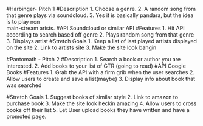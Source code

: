 #Harbinger- Pitch 1
#Description
	1. Choose a genre.
	2. A random song from that genre plays via soundcloud.
	3. Yes it is basically pandara, but the idea is to play non  
	 main-stream arists. 
#API
	Soundcloud or similar API
#Features
	1. Hit API according to search based off genre
	2. Plays random song from that genre
	3. Displays artist
#Stretch Goals
	1. Keep a list of last played artists displayed on the site
	2. Link to artists site
	3. Make the site look bangin
	
	
#Pantomath - Pitch 2
#Description
	1. Search a book or author you are interested. 
	2. Add books to your list of GTR (going to read)
#API
	Google Books
#Features
	1. Grab the API with a firm grib when the user searches 
	2. Allow users to create and save a list(maybe)
	3. Display info about book that was searched

#Stretch Goals
	1. Suggest books of similar style
	2. Link to amazon to purchase book
	3. Make the site look heckin amazing
	4. Allow users to cross books off their list
	5. Let User upload books they have written and have a promoted page.

	